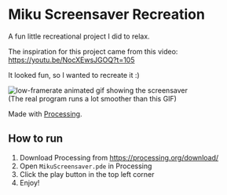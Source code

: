 # Miku Screensaver Recreation

A fun little recreational project I did to relax.

The inspiration for this project came from this video: https://youtu.be/NocXEwsJGOQ?t=105

It looked fun, so I wanted to recreate it :)

![low-framerate animated gif showing the screensaver](.github/readme_assets/0001-3290.gif)  
(The real program runs a lot smoother than this GIF)


Made with [Processing](https://processing.org/).

## How to run

1. Download Processing from https://processing.org/download/
2. Open `MikuScreensaver.pde` in Processing
3. Click the play button in the top left corner
4. Enjoy!
